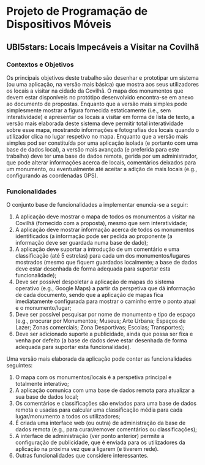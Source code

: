 # Projeto de Programação de Dispositivos Móveis

## UBI5stars: Locais Impecáveis a Visitar na Covilhã

### Contextos e Objetivos

Os principais objetivos deste trabalho são desenhar e prototipar um sistema (ou uma aplicação, na versão mais básica) que mostra aos seus utilizadores os locais a visitar na cidade da Covilhã. O mapa dos monumentos que devem estar disponíveis no protótipo desenvolvido encontra-se em anexo ao documento de propostas. Enquanto que a versão mais simples pode simplesmente mostrar a figura fornecida estaticamente (i.e., sem interatividade) e apresentar os locais a visitar em forma de lista de texto, a versão mais elaborada deste sistema deve permitir total interatividade sobre esse mapa, mostrando informações e fotografias dos locais quando o utilizador clica no lugar respetivo no mapa. Enquanto que a versão mais simples pod ser constituída por uma aplicação isolada (e portanto com uma base de dados local), a versão mais avançada (e preferida para este trabalho) deve ter uma base de dados remota, gerida por um administrador, que pode alterar informações acerca de locais, comentários deixados para um monumento, ou eventualmente até aceitar a adição de mais locais (e.g., configurando as coordenadas GPS).

### Funcionalidades

O conjunto base de funcionalidades a implementar enuncia-se a seguir:

1. A aplicação deve mostrar o mapa de todos os monumentos a visitar na Covilhã (fornecido com a proposta), mesmo que sem interatividade;
2. A aplicação deve mostrar informação acerca de todos os monumentos identificados (a informação pode ser pedida ao proponente (a informação deve ser guardada numa base de dado);
3. A aplicação deve suportar a introdução de um comentário e uma classificação (até 5 estrelas) para cada um dos monumentos/lugares mostrados (mesmo que fiquem guardados localmente; a base de dados deve estar desenhada de forma adequada para suportar esta funcionalidade);
4. Deve ser possível despoletar a aplicação de mapas do sistema operativo (e.g., Google Maps) a partir da perspetiva que dá informação de cada documento, sendo que a aplicação de mapas fica imediatamente configurada para mostrar o caminho entre o ponto atual e o monumento/lugar;
5. Deve ser possível pesquisar por nome de monumento e tipo de espaço (e.g., procurar por Monumentos; Museus; Arte Urbana; Espaços de Lazer; Zonas comerciais; Zona Desportivas; Escolas; Transportes);
6. Deve ser adicionado suporte a publicidade, ainda que possa ser fixa e venha por defeito (a base de dados deve estar desenhada de forma adequada para suportar esta funcionalidade).

Uma versão mais elaborada da aplicação pode conter as funcionalidades seguintes:

1. O mapa com os monumentos/locais é a perspetiva principal e totalmente interativo;
2. A aplicação comunica com uma base de dados remota para atualizar a sua base de dados local;
3. Os comentários e classificações são enviados para uma base de dados remota e usadas para calcular uma classificação média para cada lugar/monumento a todos os utilizadores;
4. É criada uma interface web (ou outra) de administração da base de dados remota (e.g., para curar/remover comentários ou classificações);
5. A interface de administração (ver ponto anterior) permite a configuração de publicidade, que é enviada para os utilizadores da aplicação na próxima vez que a ligarem (e tiverem rede).
6. Outras funcionalidades que considere interessantes.